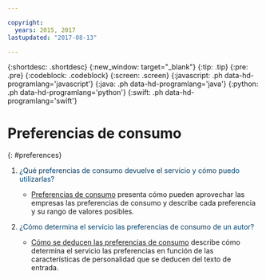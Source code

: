 ```yaml
---

copyright:
  years: 2015, 2017
lastupdated: "2017-08-13"

---
```


{:shortdesc: .shortdesc}
{:new_window: target="_blank"}
{:tip: .tip}
{:pre: .pre}
{:codeblock: .codeblock}
{:screen: .screen}
{:javascript: .ph data-hd-programlang='javascript'}
{:java: .ph data-hd-programlang='java'}
{:python: .ph data-hd-programlang='python'}
{:swift: .ph data-hd-programlang='swift'}

# Preferencias de consumo
{: #preferences}

1.  <span style="color:#003F69">¿Qué preferencias de consumo devuelve el servicio y cómo puedo utilizarlas?</span>

    -   [Preferencias de consumo](/docs/services/personality-insights/preferences.html) presenta cómo pueden aprovechar las empresas las preferencias de consumo y describe cada preferencia y su rango de valores posibles.

1.  <span style="color:#003F69">¿Cómo determina el servicio las preferencias de consumo de un autor?</span>

    -   [Cómo se deducen las preferencias de consumo](/docs/services/personality-insights/science.html#researchInferPrefs) describe cómo determina el servicio las preferencias en función de las características de personalidad que se deducen del texto de entrada.

